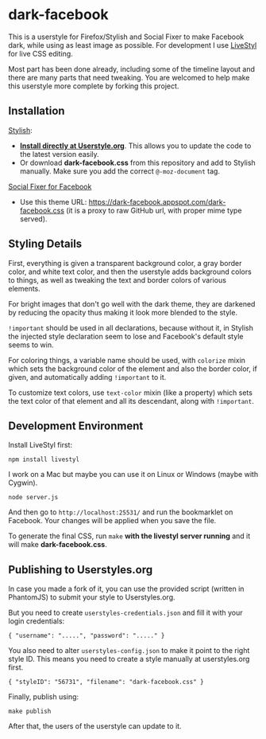 dark-facebook
=============

This is a userstyle for Firefox/Stylish and Social Fixer to make Facebook dark, while using as least image as possible.
For development I use [LiveStyl](https://github.com/dtinth/LiveStyl) for live CSS editing.

Most part has been done already, including some of the timeline layout and there are many parts that need tweaking.
You are welcomed to help make this userstyle more complete by forking this project.


Installation
------------

[Stylish](http://userstyles.org/):

* [__Install directly at Userstyle.org__](http://userstyles.org/styles/56731/facebook-dark-facebook). This allows you to update the code to the latest version easily.
* Or download __dark-facebook.css__ from this repository and add to Stylish manually. Make sure you add the correct `@-moz-document` tag.


[Social Fixer for Facebook](https://socialfixer.com/)

* Use this theme URL: <https://dark-facebook.appspot.com/dark-facebook.css> (it is a proxy to raw GitHub url, with proper mime type served).



Styling Details
---------------

First, everything is given a transparent background color, a gray border color,
and white text color, and then the userstyle adds background colors to things, as well as
tweaking the text and border colors of various elements.

For bright images that don't go well with the dark theme, they are darkened by reducing the opacity
thus making it look more blended to the style.

`!important` should be used in all declarations, because without it,
in Stylish the injected style declaration seem to lose and Facebook's default style seems to win.

For coloring things, a variable name should be used, with `colorize` mixin which sets the background
color of the element and also the border color, if given, and automatically adding `!important` to it.

To customize text colors, use `text-color` mixin (like a property) which sets the text color
of that element and all its descendant, along with `!important`.



Development Environment
-----------------------

Install LiveStyl first:

	npm install livestyl

I work on a Mac but maybe you can use it on Linux or Windows (maybe with Cygwin).

	node server.js

And then go to `http://localhost:25531/` and run the bookmarklet on Facebook.
Your changes will be applied when you save the file.

To generate the final CSS, run `make` __with the livestyl server running__ and it will make __dark-facebook.css__.



Publishing to Userstyles.org
----------------------------

In case you made a fork of it, you can use the provided script (written in PhantomJS) to submit your style to Userstyles.org.

But you need to create `userstyles-credentials.json` and fill it with your login credentials:

	{ "username": ".....", "password": "....." }

You also need to alter `userstyles-config.json` to make it point to the right style ID. This means you need to
create a style manually at userstyles.org first.

	{ "styleID": "56731", "filename": "dark-facebook.css" }

Finally, publish using:

	make publish

After that, the users of the userstyle can update to it.








